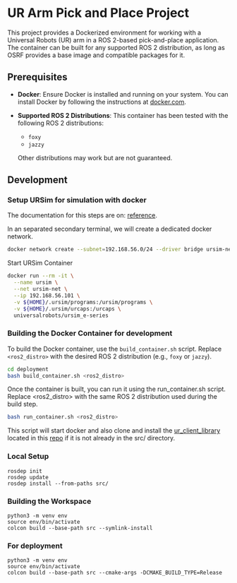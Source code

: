 # UR Arm Pick and Place Project

This project provides a Dockerized environment for working with a Universal Robots (UR) arm in a ROS 2-based pick-and-place application. The container can be built for any supported ROS 2 distribution, as long as OSRF provides a base image and compatible packages for it.

## Prerequisites

- **Docker**: Ensure Docker is installed and running on your system. You can install Docker by following the instructions at [docker.com](https://www.docker.com/).
- **Supported ROS 2 Distributions**: This container has been tested with the following ROS 2 distributions:
  - `foxy`
  - `jazzy`
  
  Other distributions may work but are not guaranteed.

## Development
### Setup URSim for simulation with docker

The documentation for this steps are on: [reference](https://docs.universal-robots.com/Universal_Robots_ROS2_Documentation/doc/ur_client_library/doc/setup/ursim_docker.html).

In an separated secondary terminal, we will create a dedicated docker network.
```bash
docker network create --subnet=192.168.56.0/24 --driver bridge ursim-net
```

Start URSim Container
```bash
docker run --rm -it \
  --name ursim \
  --net ursim-net \
  --ip 192.168.56.101 \
  -v ${HOME}/.ursim/programs:/ursim/programs \
  -v ${HOME}/.ursim/urcaps:/urcaps \
  universalrobots/ursim_e-series
```

### Building the Docker Container for development

To build the Docker container, use the `build_container.sh` script. Replace `<ros2_distro>` with the desired ROS 2 distribution (e.g., `foxy` or `jazzy`).

```bash
cd deployment
bash build_container.sh <ros2_distro>
```

Once the container is built, you can run it using the run_container.sh script. Replace <ros2_distro> with the same ROS 2 distribution used during the build step.

```bash
bash run_container.sh <ros2_distro>
```

This script will start docker and also clone and install the [ur_client_library](https://docs.universal-robots.com/Universal_Robots_ROS2_Documentation/doc/ur_client_library/doc/installation.html) located in this [repo](https://github.com/UniversalRobots/Universal_Robots_Client_Library) if it is not already in the src/ directory.

### Local Setup

```
rosdep init
rosdep update
rosdep install --from-paths src/
```

### Building the Workspace

```
python3 -m venv env
source env/bin/activate
colcon build --base-path src --symlink-install
```

### For deployment

```
python3 -m venv env
source env/bin/activate
colcon build --base-path src --cmake-args -DCMAKE_BUILD_TYPE=Release
```
